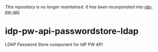 *This repository is no longer maintained. It has been incorporated
into [idp-pw-api](https://github.com/silinternational/idp-pw-api).*

# idp-pw-api-passwordstore-ldap
LDAP Password Store component for IdP PW API
